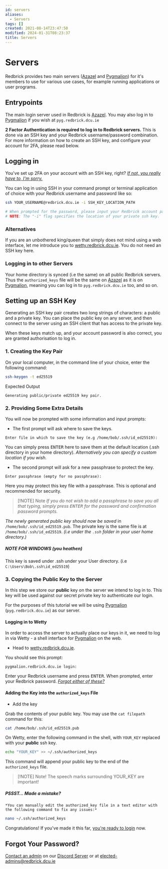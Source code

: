 ```yaml
---
id: servers
aliases:
  - Servers
tags: []
created: 2021-08-14T23:47:50
modified: 2024-01-31T08:23:37
title: Servers
---
```


# Servers

Redbrick provides two main servers ([Azazel](../hardware/azazel.md) and [Pygmalion](../hardware/pygmalion.md)) for it's members to use for various use cases, for example running applications or user programs.

## Entrypoints

The main login server used in Redbrick is [Azazel](../hardware/azazel.md). You may also log in to [Pygmalion](../hardware/pygmalion.md) if you wish at `pyg.redbrick.dcu.ie`

**2 Factor Authentication is required to log in to Redbrick servers.** This is done via an SSH key and your Redbrick username/password combination. For more information on how to create an SSH key, and configure your account for 2FA, please read below.

## Logging in

You've set up 2FA on your account with an SSH key, right? [_If not, you really have to, I'm sorry._](#setting-up-an-ssh-key)

You can log in using SSH in your command prompt or terminal application of choice with your Redbrick username and password like so:

```bash
ssh YOUR_USERNAME@redbrick.dcu.ie -i SSH_KEY_LOCATION_PATH

# When prompted for the password, please input your Redbrick account password.
# NOTE: The "-i" flag specifies the location of your private ssh key.
```

### Alternatives

If you are an unbothered king/queen that simply does not mind using a web interface, let me introduce you to [wetty.redbrick.dcu.ie](https://wetty.redbrick.dcu.ie/). You do not need an SSH key here.

### Logging in to other Servers

Your home directory is synced (i.e the same) on all public Redbrick servers. Thus the `authorized_keys` file will be the same on [Azazel](../hardware/azazel.md) as it is on [Pygmalion](../hardware/pygmalion.md), meaning you can log in to `pyg.redbrick.dcu.ie` too, and so on.

## Setting up an SSH Key

Generating an SSH key pair creates two long strings of characters: a public and a private key. You can place the public key on any server, and then connect to the server using an SSH client that has access to the private key.

When these keys match up, and your account password is also correct, you are granted authorisation to log in.

### 1. Creating the Key Pair

On your local computer, in the command line of your choice, enter the following command:

```bash
ssh-keygen -t ed25519
```

Expected Output

```
Generating public/private ed25519 key pair.
```

### 2. Providing Some Extra Details

You will now be prompted with some information and input prompts:

- The first prompt will ask where to save the keys.

```
Enter file in which to save the key (e.g /home/bob/.ssh/id_ed25519):
```

You can simply press <kbd>ENTER</kbd> here to save them at the default location (.ssh directory in your home directory). *Alternatively you can specify a custom location if you wish.*

- The second prompt will ask for a new passphrase to protect the key.

```
Enter passphrase (empty for no passphrase):
```

Here you may protect this key file with a passphrase. This is optional and recommended for security.

> [!NOTE] Note
> *If you do not wish to add a passphrase to save you all that typing, simply press <kbd>ENTER</kbd> for the password and confirmation password prompts.*

*The newly generated public key should now be saved* in `/home/bob/.ssh/id_ed25519.pub`. The private key is the same file is at `/home/bob/.ssh/id_ed25519`. *(i.e under the `.ssh` folder in your user home directory.)*

##### NOTE FOR WINDOWS (you heathen)

This key is saved under .ssh under your User directory. (i.e `C:\Users\Bob\.ssh\id_ed25519`)

### 3. Copying the Public Key to the Server

In this step we store our **public** key on the server we intend to log in to. This key will be used against our secret private key to authenticate our login.

For the purposes of this tutorial we will be using [Pygmalion](../hardware/pygmalion.md) (`pyg.redbrick.dcu.ie`) as our server.

#### Logging in to Wetty

In order to access the server to actually place our keys in it, we need to log in via Wetty - a shell interface for [Pygmalion](../hardware/pygmalion.md) on the web.

- Head to <a href="https://wetty.redbrick.dcu.ie/" target="_blank">wetty.redbrick.dcu.ie</a>.

You should see this prompt:

```
pygmalion.redbrick.dcu.ie login:
```

Enter your Redbrick username and press <kbd>ENTER</kbd>. When prompted, enter your Redbrick password. [*Forgot either of these?*](#forgot-your-password)

#### Adding the Key into the `authorized_keys` File

- Add the key

Grab the contents of your public key. You may use the `cat filepath` command for this:

```bash
cat /home/bob/.ssh/id_ed25519.pub
```

On Wetty, enter the following command in the shell, with `YOUR_KEY` replaced with your **public** ssh key.

```bash
echo "YOUR_KEY" >> ~/.ssh/authorized_keys
```

This command will append your public key to the end of the `authorized_keys` file.

> [!NOTE] Note!
> The speech marks surrounding YOUR_KEY are important!

##### *PSSST… Made a mistake?*

    *You can manually edit the authorized_key file in a text editor with the following command to fix any issues:*

```bash
nano ~/.ssh/authorized_keys
```

Congratulations! If you've made it this far, [you're ready to login](#logging-in) now.

## Forgot Your Password?

[Contact an admin](../contact.md) on our [Discord Server](https://discord.gg/3D8kTX9auY) or at [elected-admins@redbrick.dcu.ie](mailto:elected-admins@redbrick.dcu.ie)
